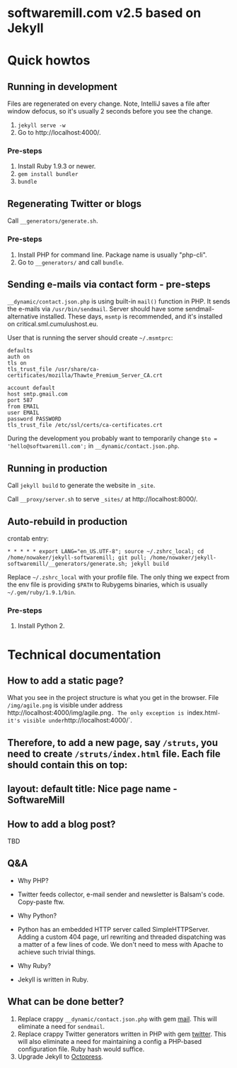 # softwaremill.com v2.5 based on Jekyll


# Quick howtos

## Running in development

Files are regenerated on every change. Note, IntelliJ saves a file after window defocus, so it's usually 2 seconds before you see the change.

1. `jekyll serve -w`
2. Go to http://localhost:4000/.

### Pre-steps

1. Install Ruby 1.9.3 or newer.
2. `gem install bundler`
3. `bundle`


## Regenerating Twitter or blogs

Call `__generators/generate.sh`.

### Pre-steps

1. Install PHP for command line. Package name is usually "php-cli".
2. Go to `__generators/` and call `bundle`.


## Sending e-mails via contact form - pre-steps

`__dynamic/contact.json.php` is using built-in `mail()` function in PHP.
It sends the e-mails via `/usr/bin/sendmail`. Server should have some sendmail-alternative installed.
These days, `msmtp` is recommended, and it's installed on critical.sml.cumulushost.eu.

User that is running the server should create `~/.msmtprc`:

```
defaults
auth on
tls on
tls_trust_file /usr/share/ca-certificates/mozilla/Thawte_Premium_Server_CA.crt

account default
host smtp.gmail.com
port 587
from EMAIL
user EMAIL
password PASSWORD
tls_trust_file /etc/ssl/certs/ca-certificates.crt
```

During the development you probably want to temporarily change `$to = 'hello@softwaremill.com';` in `__dynamic/contact.json.php`.


## Running in production

Call `jekyll build` to generate the website in `_site`.

Call `__proxy/server.sh` to serve `_sites/` at http://localhost:8000/.


## Auto-rebuild in production

crontab entry:

    * * * * * export LANG="en_US.UTF-8"; source ~/.zshrc_local; cd /home/nowaker/jekyll-softwaremill; git pull; /home/nowaker/jekyll-softwaremill/__generators/generate.sh; jekyll build

Replace `~/.zshrc_local` with your profile file. The only thing we expect from the env file
is providing `$PATH` to Rubygems binaries, which is usually `~/.gem/ruby/1.9.1/bin`.

### Pre-steps

1. Install Python 2.


# Technical documentation

## How to add a static page?

What you see in the project structure is what you get in the browser.
File `/img/agile.png` is visible under address http://localhost:4000/img/agile.png`.
The only exception is `index.html` - it's visible under `http://localhost:4000/`.

Therefore, to add a new page, say `/struts`, you need to create `/struts/index.html` file.
Each file should contain this on top:
---
layout: default
title: Nice page name - SoftwareMill
---

## How to add a blog post?

TBD

## Q&A

- Why PHP?
- Twitter feeds collector, e-mail sender and newsletter is Balsam's code. Copy-paste ftw.

- Why Python?
- Python has an embedded HTTP server called SimpleHTTPServer.
  Adding a custom 404 page, url rewriting and threaded dispatching was a matter of a few lines of code.
  We don't need to mess with Apache to achieve such trivial things.

- Why Ruby?
- Jekyll is written in Ruby.

## What can be done better?

1. Replace crappy `__dynamic/contact.json.php` with gem [mail](https://github.com/mikel/mail).
   This will eliminate a need for `sendmail`.
2. Replace crappy Twitter generators written in PHP with gem [twitter](http://sferik.github.io/twitter/).
   This will also eliminate a need for maintaining a config a PHP-based configuration file. Ruby hash would suffice.
2. Upgrade Jekyll to [Octopress](http://octopress.org/).
